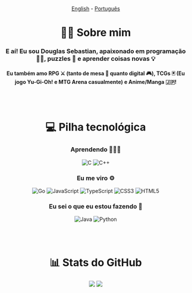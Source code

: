 <div align="center">

[English](https://github.com/NiiMiyo/NiiMiyo/blob/main/README.md) - [Português](https://github.com/NiiMiyo/NiiMiyo/blob/main/readme%20pt-br.md)

# 🧑🏽 Sobre mim

### E aí! Eu sou **Douglas Sebastian**, apaixonado em programação 👨‍💻, puzzles 🧩 e aprender coisas novas 💡

#### Eu também amo RPG ⚔ (tanto de mesa 🎲 quanto digital 🎮), TCGs 🃏 (Eu jogo Yu-Gi-Oh! e MTG Arena casualmente) e Anime/Manga 🇯🇵!

<br><br>

# 💻 Pilha tecnológica

### Aprendendo 👨🏽‍🎓

![C](https://img.shields.io/badge/c-%2300599C.svg?style=for-the-badge&logo=c&logoColor=white)
![C++](https://img.shields.io/badge/c++-%2300599C.svg?style=for-the-badge&logo=c%2B%2B&logoColor=white)

### Eu me viro ⚙

![Go](https://img.shields.io/badge/go-%2300ADD8.svg?style=for-the-badge&logo=go&logoColor=white)
![JavaScript](https://img.shields.io/badge/javascript-%23323330.svg?style=for-the-badge&logo=javascript&logoColor=%23F7DF1E)
![TypeScript](https://img.shields.io/badge/typescript-%23007ACC.svg?style=for-the-badge&logo=typescript&logoColor=white)
![CSS3](https://img.shields.io/badge/css3-%231572B6.svg?style=for-the-badge&logo=css3&logoColor=white)
![HTML5](https://img.shields.io/badge/html5-%231572B6.svg?style=for-the-badge&logo=HTML5&logoColor=white)

### Eu sei o que eu estou fazendo 🧠

![Java](https://img.shields.io/badge/java-%23ED2C30.svg?style=for-the-badge&logo=JAVA&logoColor=white)
![Python](https://img.shields.io/badge/python-3670A0?style=for-the-badge&logo=python&logoColor=ffdd54)

<br><br>

# 📊 Stats do GitHub

<a href="https://github.com/anuraghazra/github-readme-stats#github-stats-card"><img align="center" src="https://github-readme-stats.vercel.app/api?username=NiiMiyo&show_icons=true&hide_title=true&hide_border=false&include_all_commits=true&ring_color=744DA9&icon_color=744DA9&text_color=FFFFFF&text_bold=true&bg_color=170f21&border_color=744DA9&locale=pt-br&disable_animations=false&count_private=false"/></a>
<a href="https://github.com/anuraghazra/github-readme-stats#top-languages-card"><img align="center" src="https://github-readme-stats.vercel.app/api/top-langs?username=NiiMiyo&hide_title=true&hide_border=false&text_color=FFFFFF&bg_color=170f21&layout=default&border_color=744DA9&langs_count=4"/></a>

</div>

<!-- Proudly created with GPRM ( https://gprm.itsvg.in ) -->
